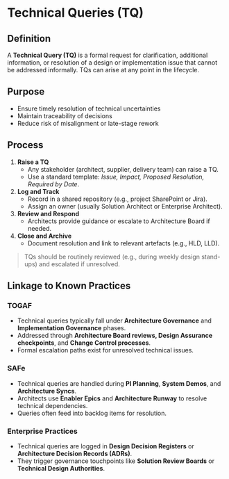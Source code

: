 # Technical Queries (TQ)

## Definition

A **Technical Query (TQ)** is a formal request for clarification, additional information, or resolution of a design or implementation issue that cannot be addressed informally. TQs can arise at any point in the lifecycle.

## Purpose

- Ensure timely resolution of technical uncertainties
- Maintain traceability of decisions
- Reduce risk of misalignment or late-stage rework

## Process

1. **Raise a TQ**
   - Any stakeholder (architect, supplier, delivery team) can raise a TQ.
   - Use a standard template: *Issue, Impact, Proposed Resolution, Required by Date*.
2. **Log and Track**
   - Record in a shared repository (e.g., project SharePoint or Jira).
   - Assign an owner (usually Solution Architect or Enterprise Architect).
3. **Review and Respond**
   - Architects provide guidance or escalate to Architecture Board if needed.
4. **Close and Archive**
   - Document resolution and link to relevant artefacts (e.g., HLD, LLD).

> TQs should be routinely reviewed (e.g., during weekly design stand-ups) and escalated if unresolved.

## Linkage to Known Practices
### TOGAF

- Technical queries typically fall under **Architecture Governance** and **Implementation Governance** phases.
- Addressed through **Architecture Board reviews, Design Assurance checkpoints**, and **Change Control processes**.
- Formal escalation paths exist for unresolved technical issues.

### SAFe

- Technical queries are handled during **PI Planning**, **System Demos**, and **Architecture Syncs**.
- Architects use **Enabler Epics** and **Architecture Runway** to resolve technical dependencies.
- Queries often feed into backlog items for resolution.

### Enterprise Practices

- Technical queries are logged in **Design Decision Registers** or **Architecture Decision Records (ADRs)**.
- They trigger governance touchpoints like **Solution Review Boards** or **Technical Design Authorities**.
